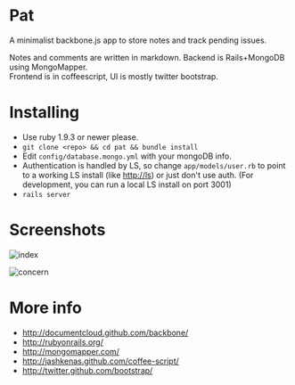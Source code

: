 Pat
====

A minimalist backbone.js app to store notes and track pending issues.

Notes and comments are written in markdown. Backend is Rails+MongoDB using MongoMapper.  
Frontend is in coffeescript, UI is mostly twitter bootstrap.

Installing
===

 * Use ruby 1.9.3 or newer please.
 * ``git clone <repo> && cd pat && bundle install``
 * Edit ``config/database.mongo.yml`` with your mongoDB info.
 * Authentication is handled by LS, so change ``app/models/user.rb`` to point to a working LS install (like [http://ls](http://ls.ic.ncs.com)) or just don't use auth. (For development, you can run a local LS install on port 3001)
 * ``rails server``


Screenshots
===
![index](http://pearson-ai.github.com/pat/images/index.png)

![concern](http://pearson-ai.github.com/pat/images/concern.png)


More info
===

 * http://documentcloud.github.com/backbone/
 * http://rubyonrails.org/
 * http://mongomapper.com/
 * http://jashkenas.github.com/coffee-script/
 * http://twitter.github.com/bootstrap/
